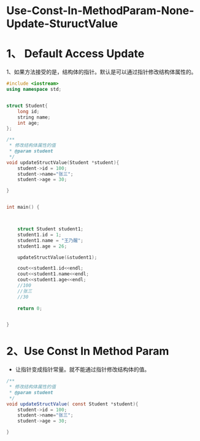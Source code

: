 # Use-Const-In-MethodParam-None-Update-StuructValue

# 1、 Default Access Update

1、如果方法接受的是，结构体的指针。默认是可以通过指针修改结构体属性的。

```c++
#include <iostream>
using namespace std;


struct Student{
    long id;
    string name;
    int age;
};

/**
 * 修改结构体属性的值
 * @param student
 */
void updateStructValue(Student *student){
    student->id = 100;
    student->name="张三";
    student->age = 30;

}


int main() {



    struct Student student1;
    student1.id = 1;
    student1.name = "王乃醒";
    student1.age = 26;

    updateStructValue(&student1);

    cout<<student1.id<<endl;
    cout<<student1.name<<endl;
    cout<<student1.age<<endl;
    //100
    //张三
    //30
    
    return 0;


}
```

# 2、Use Const In Method Param

- 让指针变成指针常量。就不能通过指针修改结构体的值。

```java
/**
 * 修改结构体属性的值
 * @param student
 */
void updateStructValue( const Student *student){
    student->id = 100;
    student->name="张三";
    student->age = 30;

}
```

